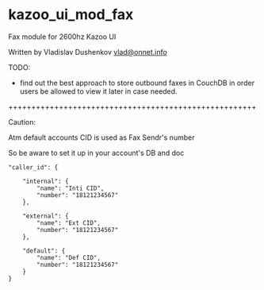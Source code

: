 kazoo_ui_mod_fax
================

Fax module for 2600hz Kazoo UI 

Written by Vladislav Dushenkov vlad@onnet.info

TODO:

- find out the best approach to store outbound faxes in CouchDB in order users be allowed to view it later in case needed.

++++++++++++++++++++++++++++++++++++++++++++++++++++++

Caution:

Atm default accounts CID is used as Fax Sendr's number

So be aware to set it up in your account's DB and doc

	"caller_id": {

		"internal": {
			"name": "Inti CID",
			"number": "18121234567"
		},

		"external": {
			"name": "Ext CID",
			"number": "18121234567"
		},

		"default": {
			"name": "Def CID",
			"number": "18121234567"
		}
	}

